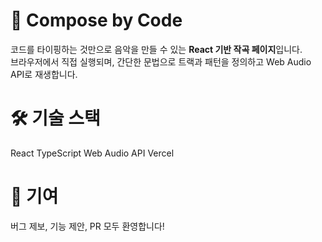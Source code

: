# 🎵 Compose by Code
코드를 타이핑하는 것만으로 음악을 만들 수 있는 **React 기반 작곡 페이지**입니다.  
브라우저에서 직접 실행되며, 간단한 문법으로 트랙과 패턴을 정의하고 Web Audio API로 재생합니다.

# 🛠 기술 스택
React
TypeScript
Web Audio API
Vercel 

# 🤝 기여
버그 제보, 기능 제안, PR 모두 환영합니다!
